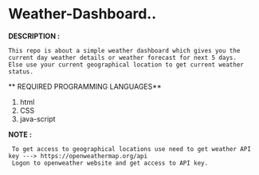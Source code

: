 # Weather-Dashboard..

**DESCRIPTION :**

    This repo is about a simple weather dashboard which gives you the current day weather details or weather forecast for next 5 days.
    Else use your current geographical location to get current weather status.

** REQUIRED PROGRAMMING LANGUAGES**

   1. html
   2. CSS
   3. java-script

**NOTE :**

     To get access to geographical locations use need to get weather API key ---> https://openweathermap.org/api 
     Logon to openweather website and get access to API key.

